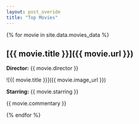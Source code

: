 ```yaml
---
layout: post_overide
title: "Top Movies"
---
```


{% for movie in site.data.movies_data %}
## [{{ movie.title }}]({{ movie.url }})
**Director:** {{ movie.director }}

![{{ movie.title }}]({{ movie.image_url }})

**Starring:** {{ movie.starring }}

{{ movie.commentary }}

{% endfor %}
